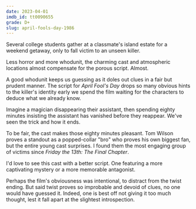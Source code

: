 ```yaml
---
date: 2023-04-01
imdb_id: tt0090655
grade: D+
slug: april-fools-day-1986
---
```


Several college students gather at a classmate's island estate for a weekend getaway, only to fall victim to an unseen killer.

<!-- end -->

Less horror and more whodunit, the charming cast and atmospheric locations almost compensate for the porous script. Almost.

A good whodunit keeps us guessing as it doles out clues in a fair but prudent manner. The script for _April Fool's Day_ drops so many obvious hints to the killer's identity early we spend the film waiting for the characters to deduce what we already know.

Imagine a magician disappearing their assistant, then spending eighty minutes insisting the assistant has vanished before they reappear. We've seen the trick and how it ends.

To be fair, the cast makes those eighty minutes pleasant. Tom Wilson proves a standout as a popped-collar "bro" who proves his own biggest fan, but the entire young cast surprises. I found them the most engaging group of victims since <span data-imdb-id="tt0087298">_Friday the 13th: The Final Chapter_</span>.

I'd love to see this cast with a better script. One featuring a more captivating mystery or a more memorable antagonist.

Perhaps the film's obviousness was intentional, to distract from the twist ending. But said twist proves so improbable and devoid of clues, no one would have guessed it. Indeed, one is best off not giving it too much thought, lest it fall apart at the slightest introspection.
